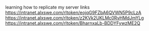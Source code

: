 learning how to replicate my server
links
https://intranet.alxswe.com/rltoken/eojqG9FZbA6QVWN5P9cLzA
https://intranet.alxswe.com/rltoken/z2KVk2UKLMc0RvHMdJmYLg
https://intranet.alxswe.com/rltoken/BharnxaLb-BDDYFywzME2Q
